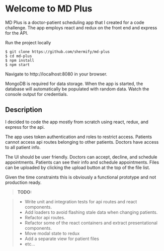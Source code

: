 Welcome to MD Plus
===================

MD Plus is a doctor-patient scheduling app that I created for a code challenge.  The app employs react and redux on the front end and express for the API.


Run the project locally
```
$ git clone https://github.com/shermify/md-plus
$ cd md-plus
$ npm install
$ npm start
```
Navigate to http://localhost:8080 in your browser.

MongoDB is required for data storage.  When the app is started, the database will automatically be populated with random data.  Watch the console output for credentials.

Description
-------------
I decided to code the app mostly from scratch using react, redux, and express for the api.

The app uses token authentication and roles to restrict access.  Patients cannot access api routes belonging to other patients.  Doctors have access to all patient info.

The UI should be user friendly.  Doctors can accept, decline, and schedule appointments.  Patients can see their info and schedule appointments. Files can be uploaded by clicking the upload button at the top of the file list.

Given the time constraints this is obviously a functional prototype and not production ready.
>**TODO:**

> - Write unit and integration tests for api routes and react components.
> - Add loaders to avoid flashing stale data when changing patients.
> - Refactor api routes.
> - Refactor some of the react containers and extract presentational components.
> - Move modal state to redux
> - Add a separate view for patient files
> - etc...
>
